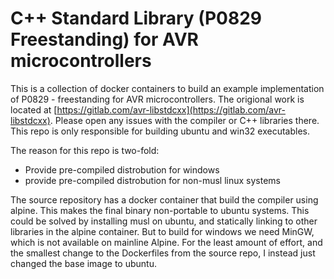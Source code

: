# C++ Standard Library (P0829 Freestanding) for AVR microcontrollers

This is a collection of docker containers to build an example implementation of 
P0829 - freestanding for AVR microcontrollers. The origional work is located at 
[https://gitlab.com/avr-libstdcxx](https://gitlab.com/avr-libstdcxx). 
Please open any issues with the compiler or C++ libraries there. 
This repo is only responsible for building ubuntu and win32 executables.

The reason for this repo is two-fold:

- Provide pre-compiled distrobution for windows
- provide pre-compiled distrobution for non-musl linux systems

The source repository has a docker container that build the compiler using alpine.
This makes the final binary non-portable to ubuntu systems. This could be solved by 
installing musl on ubuntu, and statically linking to other libraries in the alpine container. 
But to build for windows we need MinGW, which is not available on mainline Alpine. 
For the least amount of effort, and the smallest change to the Dockerfiles from the 
source repo, I instead just changed the base image to ubuntu.
